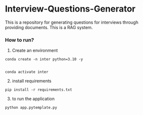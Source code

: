 # Interview-Questions-Generator
This is a repository for generating questions for interviews through providing documents. This is a RAG system.


### How to run?

1. Create an environment

```
conda create -n inter python=3.10 -y


conda activate inter

```

2. install requirements

```
pip install -r requirements.txt
```

3. to run the application
```
python app.pytemplate.py
```



